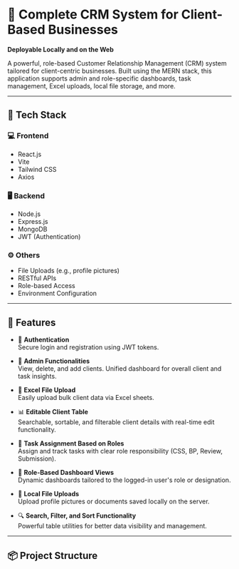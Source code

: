 # 💼 Complete CRM System for Client-Based Businesses  
**Deployable Locally and on the Web**

A powerful, role-based Customer Relationship Management (CRM) system tailored for client-centric businesses. Built using the MERN stack, this application supports admin and role-specific dashboards, task management, Excel uploads, local file storage, and more.

---

## 🔧 Tech Stack

### 💻 Frontend
- React.js
- Vite
- Tailwind CSS
- Axios

### 🖥️ Backend
- Node.js
- Express.js
- MongoDB
- JWT (Authentication)

### ⚙️ Others
- File Uploads (e.g., profile pictures)
- RESTful APIs
- Role-based Access
- Environment Configuration

---

## 🚀 Features

- 🔐 **Authentication**  
  Secure login and registration using JWT tokens.

- 👤 **Admin Functionalities**  
  View, delete, and add clients. Unified dashboard for overall client and task insights.

- 📂 **Excel File Upload**  
  Easily upload bulk client data via Excel sheets.

- 📊 **Editable Client Table**  
  Searchable, sortable, and filterable client details with real-time edit functionality.

- 📝 **Task Assignment Based on Roles**  
  Assign and track tasks with clear role responsibility (CSS, BP, Review, Submission).

- 🧠 **Role-Based Dashboard Views**  
  Dynamic dashboards tailored to the logged-in user's role or designation.

- 📁 **Local File Uploads**  
  Upload profile pictures or documents saved locally on the server.

- 🔍 **Search, Filter, and Sort Functionality**  
  Powerful table utilities for better data visibility and management.

---

## 📦 Project Structure

